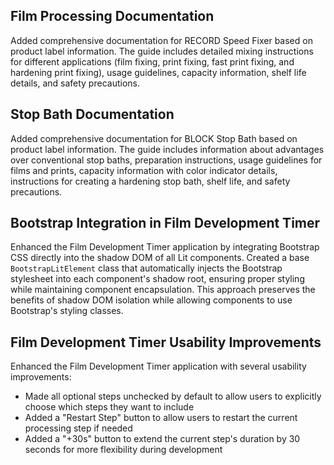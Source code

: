 ## Film Processing Documentation

Added comprehensive documentation for RECORD Speed Fixer based on product label information. The guide includes detailed mixing instructions for different applications (film fixing, print fixing, fast print fixing, and hardening print fixing), usage guidelines, capacity information, shelf life details, and safety precautions.

## Stop Bath Documentation

Added comprehensive documentation for BLOCK Stop Bath based on product label information. The guide includes information about advantages over conventional stop baths, preparation instructions, usage guidelines for films and prints, capacity information with color indicator details, instructions for creating a hardening stop bath, shelf life, and safety precautions. 

## Bootstrap Integration in Film Development Timer

Enhanced the Film Development Timer application by integrating Bootstrap CSS directly into the shadow DOM of all Lit components. Created a base `BootstrapLitElement` class that automatically injects the Bootstrap stylesheet into each component's shadow root, ensuring proper styling while maintaining component encapsulation. This approach preserves the benefits of shadow DOM isolation while allowing components to use Bootstrap's styling classes. 

## Film Development Timer Usability Improvements

Enhanced the Film Development Timer application with several usability improvements:
- Made all optional steps unchecked by default to allow users to explicitly choose which steps they want to include
- Added a "Restart Step" button to allow users to restart the current processing step if needed
- Added a "+30s" button to extend the current step's duration by 30 seconds for more flexibility during development 